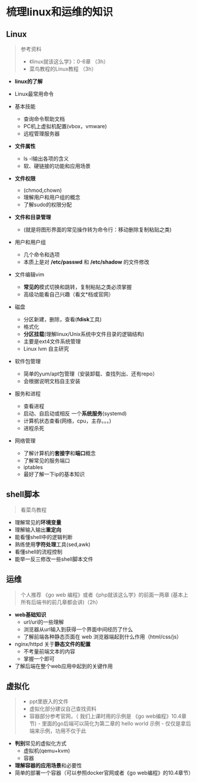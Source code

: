 # 梳理linux和运维的知识

## Linux

> 参考资料
> - 《linux就该这么学》：0-6章 （3h）
> - 菜鸟教程的Linux教程 （3h）

- **linux的了解**
- Linux最常用命令
- 基本技能
  - 查询命令帮助文档
  - PC机上虚拟机配置(vbox，vmware)
  - 远程管理服务器
- **文件属性**
  - ls -l输出各项的含义
  - 软、硬链接的功能和应用场景
- **文件权限**
  - (chmod,chown)
  - 理解用户和用户组的概念
  - 了解sudo的权限分配


- **文件和目录管理**
  - (就是将图形界面的常见操作转为命令行：移动删除复制粘贴之类)
- 用户和用户组
  - 几个命令和选项
  - 本质上是对 **/etc/passwd** 和 **/etc/shadow** 的文件修改
- 文件编辑vim
  - **常见的**模式切换和跳转，复制粘贴之类必须掌握
  - 高级功能看自己兴趣（看文*档或官网）
- 磁盘
  - 分区新建，删除，查看(**fdisk**工具)
  - 格式化
  - **分区挂载**(理解linux/Unix系统中文件目录的逻辑结构)
  - 主要是ext4文件系统管理
  - Linux lvm 自主研究
- 软件包管理
  - 简单的yum/apt包管理（安装卸载、查找列出、还有repo）
  - 会根据说明文档自主安装
- 服务和进程
  - 查看进程
  - 启动、自启动或相反 一个**系统服务**(systemd)
  - 计算机状态查看(网络，cpu，主存。。。)
  - 进程杀死
- 网络管理
  - 了解计算机的**套接字**和**端口**概念
  - 了解常见的服务端口
  - iptables
  - 最好了解一下ip的基本知识

## shell脚本

> 看菜鸟教程

- 理解常见的**环境变量**
- 理解输入输出**重定向**
- 能看懂shell中的逻辑判断
- 熟练使用**字符处理**工具(sed,awk)
- 看懂shell的流程控制
- 能举一反三修改一些shell脚本文件

## 运维

> 个人推荐 《go web 编程》或者《php就该这么学》的前面一两章 (基本上所有后端书的前几章都会讲)（2h）

- **web基础知识**
  - url/uri的一些理解
  - 浏览器从url输入到获得一个界面中间经历了什么
  - 了解前端各种静态页面在 web 浏览器端起到什么作用（html/css/js）
- nginx/httpd 关于**静态文件的配置**
  - 不考量前端文本的内容
  - 掌握一个即可
- 了解后端在整个web应用中起到的关键作用

## 虚拟化

> - ppt里嵌入的文件
> - 虚拟化部分建议自己查找资料
> - 容器部分参考官网，（ 我们上课时用的示例是 《go web编程》10.4章节)
>       - 里面的go后端可以简化为第二章的 hello world 示例
>       - 仅仅是拿后端来示例，功用不仅于此

- **判别**常见的虚拟化方式
  - 虚拟机(qemu+kvm)
  - 容器
- **理解容器的应用场景**和必要性
- 简单的部署一个容器（可以参照docker官网或者《go web编程》的10.4章节）
